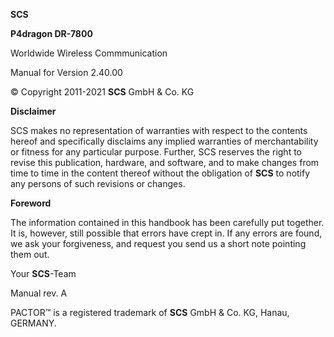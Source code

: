 **SCS**

**P4dragon DR-7800**

Worldwide Wireless Commmunication

Manual for Version 2.40.00

© Copyright 2011-2021 **SCS** GmbH & Co. KG

**Disclaimer**

SCS makes no representation of warranties with respect to the contents hereof and specifically disclaims any implied warranties of
merchantability or fitness for any particular purpose. Further, SCS
reserves the right to revise this publication, hardware, and software, and to make changes from time to time in the content thereof without the obligation of **SCS** to notify any persons of such revisions or changes.

**Foreword**

The information contained in this handbook has been carefully put together. It is, however, still possible that errors have crept in. If any errors are found, we ask your forgiveness, and request you send us a short note pointing them out.

Your **SCS**-Team

Manual rev. A

PACTOR™ is a registered trademark of **SCS** GmbH & Co. KG, Hanau, GERMANY.
